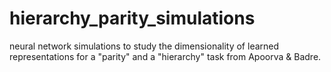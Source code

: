 # hierarchy_parity_simulations
neural network simulations to study the dimensionality of learned representations for a "parity" and a "hierarchy" task from Apoorva & Badre.
